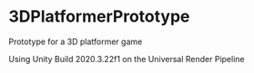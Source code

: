 # 3DPlatformerPrototype
Prototype for a 3D platformer game

Using Unity Build 2020.3.22f1 on the Universal Render Pipeline
